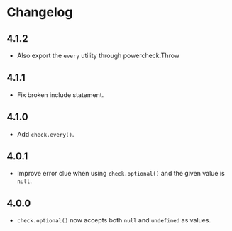 # Changelog

## 4.1.2

- Also export the `every` utility through powercheck.Throw

## 4.1.1

- Fix broken include statement.

## 4.1.0

- Add `check.every()`.

## 4.0.1

- Improve error clue when using `check.optional()` and the given value is `null`.

## 4.0.0

- `check.optional()` now accepts both `null` and `undefined` as values.

